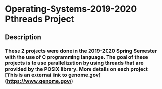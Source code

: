 # Operating-Systems-2019-2020 Pthreads Project

## Description

### These 2 projects were done in the 2019-2020 Spring Semester with the use of C programming language. The goal of these projects is to use parallelization by using threads that are provided by the POSIX library. More details on each project [This is an external link to genome.gov] (https://www.genome.gov/)
